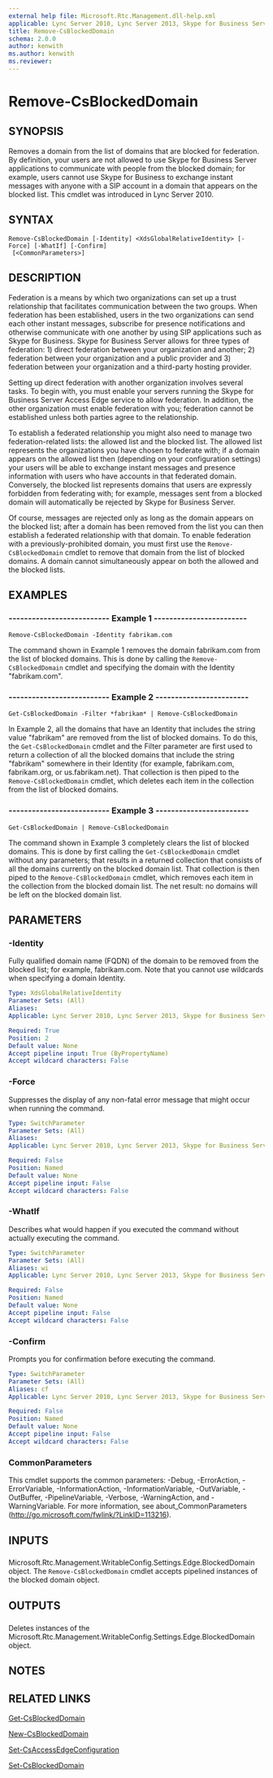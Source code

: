 ```yaml
---
external help file: Microsoft.Rtc.Management.dll-help.xml
applicable: Lync Server 2010, Lync Server 2013, Skype for Business Server 2015, Skype for Business Server 2019
title: Remove-CsBlockedDomain
schema: 2.0.0
author: kenwith
ms.author: kenwith
ms.reviewer:
---
```


# Remove-CsBlockedDomain

## SYNOPSIS
Removes a domain from the list of domains that are blocked for federation.
By definition, your users are not allowed to use Skype for Business Server applications to communicate with people from the blocked domain; for example, users cannot use Skype for Business to exchange instant messages with anyone with a SIP account in a domain that appears on the blocked list.
This cmdlet was introduced in Lync Server 2010.


## SYNTAX

```
Remove-CsBlockedDomain [-Identity] <XdsGlobalRelativeIdentity> [-Force] [-WhatIf] [-Confirm]
 [<CommonParameters>]
```

## DESCRIPTION
Federation is a means by which two organizations can set up a trust relationship that facilitates communication between the two groups.
When federation has been established, users in the two organizations can send each other instant messages, subscribe for presence notifications and otherwise communicate with one another by using SIP applications such as Skype for Business.
Skype for Business Server allows for three types of federation: 1) direct federation between your organization and another; 2) federation between your organization and a public provider and 3) federation between your organization and a third-party hosting provider.

Setting up direct federation with another organization involves several tasks.
To begin with, you must enable your servers running the Skype for Business Server Access Edge service to allow federation.
In addition, the other organization must enable federation with you; federation cannot be established unless both parties agree to the relationship.

To establish a federated relationship you might also need to manage two federation-related lists: the allowed list and the blocked list.
The allowed list represents the organizations you have chosen to federate with; if a domain appears on the allowed list then (depending on your configuration settings) your users will be able to exchange instant messages and presence information with users who have accounts in that federated domain.
Conversely, the blocked list represents domains that users are expressly forbidden from federating with; for example, messages sent from a blocked domain will automatically be rejected by Skype for Business Server.

Of course, messages are rejected only as long as the domain appears on the blocked list; after a domain has been removed from the list you can then establish a federated relationship with that domain.
To enable federation with a previously-prohibited domain, you must first use the `Remove-CsBlockedDomain` cmdlet to remove that domain from the list of blocked domains.
A domain cannot simultaneously appear on both the allowed and the blocked lists.


## EXAMPLES

### -------------------------- Example 1 ------------------------
```
Remove-CsBlockedDomain -Identity fabrikam.com
```

The command shown in Example 1 removes the domain fabrikam.com from the list of blocked domains.
This is done by calling the `Remove-CsBlockedDomain` cmdlet and specifying the domain with the Identity "fabrikam.com".


### -------------------------- Example 2 ------------------------
```
Get-CsBlockedDomain -Filter *fabrikam* | Remove-CsBlockedDomain
```

In Example 2, all the domains that have an Identity that includes the string value "fabrikam" are removed from the list of blocked domains.
To do this, the `Get-CsBlockedDomain` cmdlet and the Filter parameter are first used to return a collection of all the blocked domains that include the string "fabrikam" somewhere in their Identity (for example, fabrikam.com, fabrikam.org, or us.fabrikam.net).
That collection is then piped to the `Remove-CsBlockedDomain` cmdlet, which deletes each item in the collection from the list of blocked domains.


### -------------------------- Example 3 ------------------------
```
Get-CsBlockedDomain | Remove-CsBlockedDomain
```

The command shown in Example 3 completely clears the list of blocked domains.
This is done by first calling the `Get-CsBlockedDomain` cmdlet without any parameters; that results in a returned collection that consists of all the domains currently on the blocked domain list.
That collection is then piped to the `Remove-CsBlockedDomain` cmdlet, which removes each item in the collection from the blocked domain list.
The net result: no domains will be left on the blocked domain list.


## PARAMETERS

### -Identity
Fully qualified domain name (FQDN) of the domain to be removed from the blocked list; for example, fabrikam.com.
Note that you cannot use wildcards when specifying a domain Identity.

```yaml
Type: XdsGlobalRelativeIdentity
Parameter Sets: (All)
Aliases: 
Applicable: Lync Server 2010, Lync Server 2013, Skype for Business Server 2015, Skype for Business Server 2019

Required: True
Position: 2
Default value: None
Accept pipeline input: True (ByPropertyName)
Accept wildcard characters: False
```

### -Force
Suppresses the display of any non-fatal error message that might occur when running the command.

```yaml
Type: SwitchParameter
Parameter Sets: (All)
Aliases: 
Applicable: Lync Server 2010, Lync Server 2013, Skype for Business Server 2015, Skype for Business Server 2019

Required: False
Position: Named
Default value: None
Accept pipeline input: False
Accept wildcard characters: False
```

### -WhatIf
Describes what would happen if you executed the command without actually executing the command.

```yaml
Type: SwitchParameter
Parameter Sets: (All)
Aliases: wi
Applicable: Lync Server 2010, Lync Server 2013, Skype for Business Server 2015, Skype for Business Server 2019

Required: False
Position: Named
Default value: None
Accept pipeline input: False
Accept wildcard characters: False
```

### -Confirm
Prompts you for confirmation before executing the command.

```yaml
Type: SwitchParameter
Parameter Sets: (All)
Aliases: cf
Applicable: Lync Server 2010, Lync Server 2013, Skype for Business Server 2015, Skype for Business Server 2019

Required: False
Position: Named
Default value: None
Accept pipeline input: False
Accept wildcard characters: False
```

### CommonParameters
This cmdlet supports the common parameters: -Debug, -ErrorAction, -ErrorVariable, -InformationAction, -InformationVariable, -OutVariable, -OutBuffer, -PipelineVariable, -Verbose, -WarningAction, and -WarningVariable. For more information, see about_CommonParameters (http://go.microsoft.com/fwlink/?LinkID=113216).

## INPUTS

###  
Microsoft.Rtc.Management.WritableConfig.Settings.Edge.BlockedDomain object.
The `Remove-CsBlockedDomain` cmdlet accepts pipelined instances of the blocked domain object.

## OUTPUTS

###  
Deletes instances of the Microsoft.Rtc.Management.WritableConfig.Settings.Edge.BlockedDomain object.

## NOTES

## RELATED LINKS

[Get-CsBlockedDomain](Get-CsBlockedDomain.md)

[New-CsBlockedDomain](New-CsBlockedDomain.md)

[Set-CsAccessEdgeConfiguration](Set-CsAccessEdgeConfiguration.md)

[Set-CsBlockedDomain](Set-CsBlockedDomain.md)

